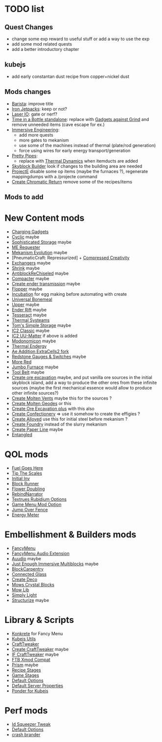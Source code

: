 TODO list
=========

Quest Changes
-------------
- change some exp reward to useful stuff or add a way to use the exp
- add some mod related quests
- add a better introductory chapter

kubejs
------

- add early constantan dust recipe from copper+nickel dust

Mods changes
------------
- [Barista](https://www.curseforge.com/minecraft/mc-mods/barista "Barista"): improve title
- [Iron Jetpacks](https://www.curseforge.com/minecraft/mc-mods/iron-jetpacks "Iron Jetpacks"): keep or not?
- [Laser IO](https://www.curseforge.com/minecraft/mc-mods/laserio "Laser IO"): gate or nerf?
- [Time in a Bottle standalone]("https://www.curseforge.com/minecraft/mc-mods/time-in-a-bottle-standalone"): replace with [Gadgets against Grind]("https://www.curseforge.com/minecraft/mc-mods/gag") and remove unneeded items (cave escape for ex.)
- [Immersive Engineering]("https://curseforge.com/minecraft/mc-mods/immersive-engineering"):
  - add more quests
  - more gates to mekanism
  - use some of the machines instead of thermal (plate/rod generation)
  - force using wires for early energy transport/generation
- [Pretty Pipes]("https://www.curseforge.com/minecraft/mc-mods/pretty-pipes"):
  - replace with [Thermal Dynamics]("https://www.curseforge.com/minecraft/mc-mods/thermal-dynamics") when itemducts are added
- [Skyblock Builder]("https://legacy.curseforge.com/minecraft/mc-mods/skyblock-builder") look if changes to the building area are needed
- [ProjectE]("https://www.curseforge.com/minecraft/mc-mods/projecte") disable some op items (maybe the furnaces ?), regenerate mappingdumps with a /projecte command
- [Create Chromatic Return]("https://www.curseforge.com/minecraft/mc-mods/create-chromaticreturn") remove some of the recipes/items

Mods to add
----------
# New Content mods
- [Charging Gadgets]("https://curseforge.com/minecraft/mc-mods/charging-gadgets")
- [Cyclic]("https://curseforge.com/minecraft/mc-mods/cyclic") maybe
- [Sophisticated Storage]("https://curseforge.com/minecraft/mc-mods/sophisticated-storage") maybe
- [ME Requester]("https://curseforge.com/minecraft/mc-mods/merequester")
- [Mekanism Evolution]("https://www.curseforge.com/minecraft/mc-mods/mekanism-evolution") maybe
- [PneumaticCraft: Repressurized] + [Compressed Creativity]("https://www.curseforge.com/minecraft/mc-mods/compressedcreativity")
- [Exchangers]("https://www.curseforge.com/minecraft/mc-mods/exchangers") maybe
- [Shrink]("https://curseforge.com/minecraft/mc-mods/shrink_") maybe
- [AntiblockReChiseled]("https://www.curseforge.com/minecraft/mc-mods/antiblocksrechiseled") maybe
- [Compacter]("https://www.curseforge.com/minecraft/mc-mods/compacter") maybe
- [Create ender transmission]("https://www.curseforge.com/minecraft/mc-mods/create-ender-transmission") maybe
- [Flopper]("https://www.curseforge.com/minecraft/mc-mods/flopper") maybe
- [Incubation]("https://www.curseforge.com/minecraft/mc-mods/incubation") for egg making before automating with create
- [Universal Bonemeal]("https://www.curseforge.com/minecraft/mc-mods/universal-bone-meal-forge")
- [Upper]("https://www.curseforge.com/minecraft/mc-mods/uppers") maybe
- [Ender Rift]("https://www.curseforge.com/minecraft/mc-mods/ender-rift") maybe
- [Tesseract]("https://curseforge.com/minecraft/mc-mods/tesseract") maybe
- [Thermal Systeams]("https://www.curseforge.com/minecraft/mc-mods/systeams")
- [Tom's Simple Storage]("https://curseforge.com/minecraft/mc-mods/toms-storage") maybe
- [IC2 Classic]("https://legacy.curseforge.com/minecraft/mc-mods/ic2-classic") maybe
- [IC2 UU-Matter]("https://legacy.curseforge.com/minecraft/mc-mods/ic2cuumatter") if above is added
- [Modonomicon]("https://legacy.curseforge.com/minecraft/mc-mods/modonomicon") maybe
- [Thermal Endergy]("https://legacy.curseforge.com/minecraft/mc-mods/thermal-endergy")
- [Ae Addition ExtraCells2 fork]("https://legacy.curseforge.com/minecraft/mc-mods/ae-additions-extra-cells-2-fork")
- [Redstone Gauges & Switches]("https://legacy.curseforge.com/minecraft/mc-mods/redstone-gauges-and-switches") maybe
- [More Red]("https://legacy.curseforge.com/minecraft/mc-mods/more-red")
- [Jumbo Furnace]("https://www.curseforge.com/minecraft/mc-mods/jumbo-furnace") maybe
- [Tool Belt]("https://legacy.curseforge.com/minecraft/mc-mods/tool-belt") maybe
- [Create ore excavation]("https://www.curseforge.com/minecraft/mc-mods/create-ore-excavation") maybe, and put vanilla ore sources in the initial skyblock island, add a way to produce the other ores from these infinite sources (maybe the first mechanical essence would allow to produce other infinite sources?)
- [Create Molten Vents]("https://www.curseforge.com/minecraft/mc-mods/create-molten-vents") maybe this for the sources ?
- [Create Molten Geodes]("https://legacy.curseforge.com/minecraft/mc-mods/create-molten-geodes") or this
- [Create Ore Excavation plus]("https://www.curseforge.com/minecraft/mc-mods/create-ore-excavation-plus") with this also
- [Create Confectionery]("https://www.curseforge.com/minecraft/mc-mods/create-confectionery") => use it somehow to create the effigies ?
- [Create Alloyed]("https://www.curseforge.com/minecraft/mc-mods/create-alloyed") use this for initial steel before mekanism ?
- [Create Foundry]("https://www.curseforge.com/minecraft/mc-mods/create-foundry") instead of the slurry mekanism
- [Create Paper Line]("https://www.curseforge.com/minecraft/mc-mods/create-paper-line") maybe
- [Entangled]("https://curseforge.com/minecraft/mc-mods/entangled")

# QOL mods
- [Fuel Goes Here]("https://curseforge.com/minecraft/mc-mods/fuelgoeshere")
- [Tip The Scales]("https://www.curseforge.com/minecraft/mc-mods/tipthescales")
- [Initial Inv]("https://www.curseforge.com/minecraft/mc-mods/initial-inventory")
- [Block Runner]("https://www.curseforge.com/minecraft/mc-mods/block-runner-forge")
- [Flower Doubling]("https://curseforge.com/minecraft/mc-mods/flower-doubling")
- [RebindNarrator]("https://www.curseforge.com/minecraft/mc-mods/rebindnarrator")
- [Textrues Rubidium Options]("https://www.curseforge.com/minecraft/mc-mods/textrues-rubidium-options")
- [Game Menu Mod Option]("https://www.curseforge.com/minecraft/mc-mods/gamemenumodoption")
- [Jump Over Fence]("https://curseforge.com/minecraft/mc-mods/jump-over-fences-forge")
- [Energy Meter]("https://legacy.curseforge.com/minecraft/mc-mods/energymeter")

# Embellishment & Builders mods 
- [FancyMenu]("https://www.curseforge.com/minecraft/mc-mods/fancymenu-forge")
- [FancyMenu Audio Extension]("https://curseforge.com/minecraft/mc-mods/audio-extension-for-fancymenu-forge")
- [Auudio]("https://www.curseforge.com/minecraft/mc-mods/auudio-forge") maybe
- [Just Enough Immersive Multiblocks]("https://curseforge.com/minecraft/mc-mods/just-enough-immersive-multiblocks") maybe
- [BlockCarpentry]("https://www.curseforge.com/minecraft/mc-mods/blockcarpentry")
- [Connected Glass]("https://curseforge.com/minecraft/mc-mods/connected-glass")
- [Create Deco]("https://curseforge.com/minecraft/mc-mods/create-deco")
- [Mows Crystal Blocks]("https://www.curseforge.com/minecraft/mc-mods/mows-crystal-blocks/screenshots")
- [Mow Lib]("https://curseforge.com/minecraft/mc-mods/mowlib")
- [Simply Light]("https://legacy.curseforge.com/minecraft/mc-mods/simply-light")
- [Structurize]("https://legacy.curseforge.com/minecraft/mc-mods/structurize") maybe

# Library & Scripts
- [Konkrete]("https://curseforge.com/minecraft/mc-mods/konkrete") for Fancy Menu
- [Kubejs Utils]("https://www.curseforge.com/minecraft/mc-mods/kube-utils")
- [CraftTweaker]("https://curseforge.com/minecraft/mc-mods/crafttweaker")
- [Create CraftTweaker]("https://curseforge.com/minecraft/mc-mods/createtweaker") maybe
- [IF CraftTweaker]("https://curseforge.com/minecraft/mc-mods/industrial-foregoing-tweaker") maybe
- [FTB Xmod Compat]("https://www.curseforge.com/minecraft/mc-mods/ftb-xmod-compat")
- [Prism]("https://curseforge.com/minecraft/mc-mods/prism-lib") maybe
- [Recipe Stages]("https://curseforge.com/minecraft/mc-mods/recipe-stages")
- [Game Stages]("https://www.curseforge.com/minecraft/mc-mods/game-stages")
- [Default Options]("https://www.curseforge.com/minecraft/mc-mods/default-options")
- [Default Server Properties]("https://www.curseforge.com/minecraft/mc-mods/default-server-properties")
- [Ponder for Kubejs]("https://www.curseforge.com/minecraft/mc-mods/ponder")

# Perf mods
- [Id Squeezer Tweak]("https://www.curseforge.com/minecraft/mc-mods/id-squeezer-tweak")
- [Default Options]("https://www.curseforge.com/minecraft/mc-mods/default-options")
- [crash brander]("https://modrinth.com/mod/crashbrander") 